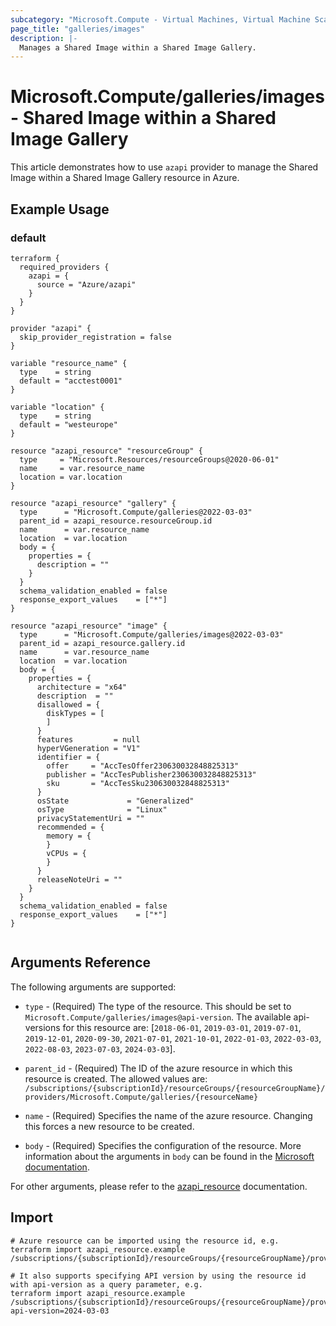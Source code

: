```yaml
---
subcategory: "Microsoft.Compute - Virtual Machines, Virtual Machine Scale Sets"
page_title: "galleries/images"
description: |-
  Manages a Shared Image within a Shared Image Gallery.
---
```


# Microsoft.Compute/galleries/images - Shared Image within a Shared Image Gallery

This article demonstrates how to use `azapi` provider to manage the Shared Image within a Shared Image Gallery resource in Azure.

## Example Usage

### default

```hcl
terraform {
  required_providers {
    azapi = {
      source = "Azure/azapi"
    }
  }
}

provider "azapi" {
  skip_provider_registration = false
}

variable "resource_name" {
  type    = string
  default = "acctest0001"
}

variable "location" {
  type    = string
  default = "westeurope"
}

resource "azapi_resource" "resourceGroup" {
  type     = "Microsoft.Resources/resourceGroups@2020-06-01"
  name     = var.resource_name
  location = var.location
}

resource "azapi_resource" "gallery" {
  type      = "Microsoft.Compute/galleries@2022-03-03"
  parent_id = azapi_resource.resourceGroup.id
  name      = var.resource_name
  location  = var.location
  body = {
    properties = {
      description = ""
    }
  }
  schema_validation_enabled = false
  response_export_values    = ["*"]
}

resource "azapi_resource" "image" {
  type      = "Microsoft.Compute/galleries/images@2022-03-03"
  parent_id = azapi_resource.gallery.id
  name      = var.resource_name
  location  = var.location
  body = {
    properties = {
      architecture = "x64"
      description  = ""
      disallowed = {
        diskTypes = [
        ]
      }
      features         = null
      hyperVGeneration = "V1"
      identifier = {
        offer     = "AccTesOffer230630032848825313"
        publisher = "AccTesPublisher230630032848825313"
        sku       = "AccTesSku230630032848825313"
      }
      osState             = "Generalized"
      osType              = "Linux"
      privacyStatementUri = ""
      recommended = {
        memory = {
        }
        vCPUs = {
        }
      }
      releaseNoteUri = ""
    }
  }
  schema_validation_enabled = false
  response_export_values    = ["*"]
}


```



## Arguments Reference

The following arguments are supported:

* `type` - (Required) The type of the resource. This should be set to `Microsoft.Compute/galleries/images@api-version`. The available api-versions for this resource are: [`2018-06-01`, `2019-03-01`, `2019-07-01`, `2019-12-01`, `2020-09-30`, `2021-07-01`, `2021-10-01`, `2022-01-03`, `2022-03-03`, `2022-08-03`, `2023-07-03`, `2024-03-03`].

* `parent_id` - (Required) The ID of the azure resource in which this resource is created. The allowed values are:  
  `/subscriptions/{subscriptionId}/resourceGroups/{resourceGroupName}/providers/Microsoft.Compute/galleries/{resourceName}`

* `name` - (Required) Specifies the name of the azure resource. Changing this forces a new resource to be created.

* `body` - (Required) Specifies the configuration of the resource. More information about the arguments in `body` can be found in the [Microsoft documentation](https://learn.microsoft.com/en-us/azure/templates/Microsoft.Compute/galleries/images?pivots=deployment-language-terraform).

For other arguments, please refer to the [azapi_resource](https://registry.terraform.io/providers/Azure/azapi/latest/docs/resources/resource) documentation.

## Import

 ```shell
 # Azure resource can be imported using the resource id, e.g.
 terraform import azapi_resource.example /subscriptions/{subscriptionId}/resourceGroups/{resourceGroupName}/providers/Microsoft.Compute/galleries/{resourceName}/images/{resourceName}
 
 # It also supports specifying API version by using the resource id with api-version as a query parameter, e.g.
 terraform import azapi_resource.example /subscriptions/{subscriptionId}/resourceGroups/{resourceGroupName}/providers/Microsoft.Compute/galleries/{resourceName}/images/{resourceName}?api-version=2024-03-03
 ```
